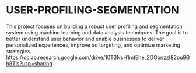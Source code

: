 # USER-PROFILING-SEGMENTATION
This project focuses on building a robust user profiling and segmentation system using machine learning and data analysis techniques. The goal is to better understand user behavior and enable businesses to deliver personalized experiences, improve ad targeting, and optimize marketing strategies.
https://colab.research.google.com/drive/10T3NsH1mtEhe_2DGonzzI82pu9Gh8Tls?usp=sharing
